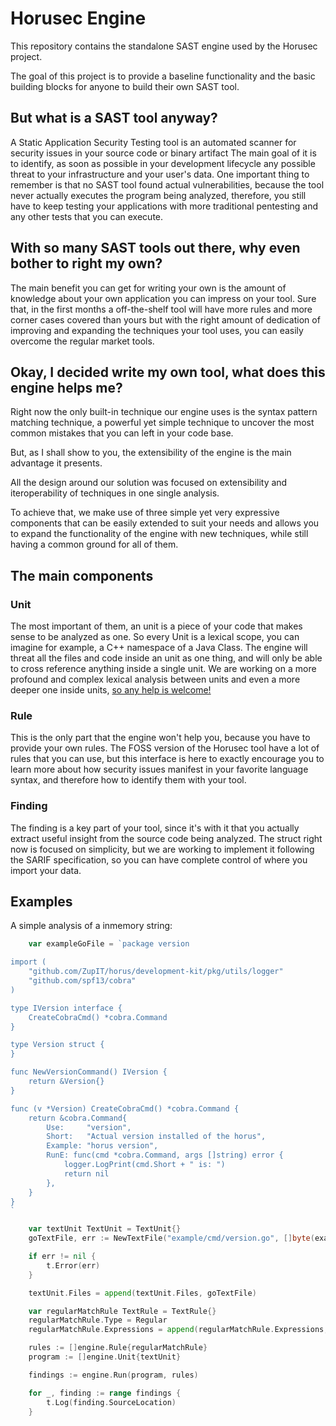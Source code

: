 # Horusec Engine

This repository contains the standalone SAST engine used by the Horusec project.

The goal of this project is to provide a baseline functionality and the basic building blocks
for anyone to build their own SAST tool.

## But what is a SAST tool anyway?
A Static Application Security Testing tool is an automated scanner for security issues in your source code or binary artifact
The main goal of it is to identify, as soon as possible in your development lifecycle any possible threat to your infrastructure
and your user's data. One important thing to remember is that no SAST tool found actual vulnerabilities, because the tool never
actually executes the program being analyzed, therefore, you still have to keep testing your applications with more traditional
pentesting and any other tests that you can execute.


## With so many SAST tools out there, why even bother to right my own?
The main benefit you can get for writing your own is the amount of knowledge about your own application you can impress
on your tool. Sure that, in the first months a off-the-shelf tool will have more rules and more corner cases covered than yours
but with the right amount of dedication of improving and expanding the techniques your tool uses, you can easily overcome 
the regular market tools.

## Okay, I decided write my own tool, what does this engine helps me?
Right now the only built-in technique our engine uses is the syntax pattern matching technique, a powerful yet simple technique
to uncover the most common mistakes that you can left in your code base.

But, as I shall show to you, the extensibility of the engine is the main advantage it presents.

All the design around our solution was focused on extensibility and iteroperability of techniques in one single analysis.

To achieve that, we make use of three simple yet very expressive components that can be easily extended to suit your needs
and allows you to expand the functionality of the engine with new techniques, while still having a common ground for all of them.


## The main components

### Unit
The most important of them, an unit is a piece of your code that makes sense to be analyzed as one. So every Unit is
a lexical scope, you can imagine for example, a C++ namespace of a Java Class. The engine will threat all the files and code inside
an unit as one thing, and will only be able to cross reference anything inside a single unit.
We are working on a more profound and complex lexical analysis between units and even a more deeper one inside units, [so any help is welcome!](https://github.com/ZupIT/horusec-engine/issues)

### Rule
This is the only part that the engine won't help you, because you have to provide your own rules. The FOSS version of the Horusec
tool have a lot of rules that you can use, but this interface is here to exactly encourage you to learn more about how security
issues manifest in your favorite language syntax, and therefore how to identify them with your tool.

### Finding
The finding is a key part of your tool, since it's with it that you actually extract useful insight from the source code being analyzed.
The struct right now is focused on simplicity, but we are working to implement it following the SARIF specification, so you can have complete control of where you import your data.


## Examples

A simple analysis of a inmemory string:
```go
	var exampleGoFile = `package version

import (
	"github.com/ZupIT/horus/development-kit/pkg/utils/logger"
	"github.com/spf13/cobra"
)

type IVersion interface {
	CreateCobraCmd() *cobra.Command
}

type Version struct {
}

func NewVersionCommand() IVersion {
	return &Version{}
}

func (v *Version) CreateCobraCmd() *cobra.Command {
	return &cobra.Command{
		Use:     "version",
		Short:   "Actual version installed of the horus",
		Example: "horus version",
		RunE: func(cmd *cobra.Command, args []string) error {
			logger.LogPrint(cmd.Short + " is: ")
			return nil
		},
	}
}
`

	var textUnit TextUnit = TextUnit{}
	goTextFile, err := NewTextFile("example/cmd/version.go", []byte(exampleGoFile))

	if err != nil {
		t.Error(err)
	}

	textUnit.Files = append(textUnit.Files, goTextFile)

	var regularMatchRule TextRule = TextRule{}
	regularMatchRule.Type = Regular
	regularMatchRule.Expressions = append(regularMatchRule.Expressions, regexp.MustCompile(`cmd\.Short`))

	rules := []engine.Rule{regularMatchRule}
	program := []engine.Unit{textUnit}

	findings := engine.Run(program, rules)

	for _, finding := range findings {
		t.Log(finding.SourceLocation)
	}
```